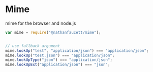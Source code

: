 Mime
=======

mime for the browser and node.js

```javascript
var mime = require("@nathanfaucett/mime");


// use fallback argument
mime.lookUp("test", "application/json") === "application/json";
mime.lookUp("test.json") === "application/json";
mime.lookUpType("json") === "application/json";
mime.lookUpExt("application/json") === "json";
```
